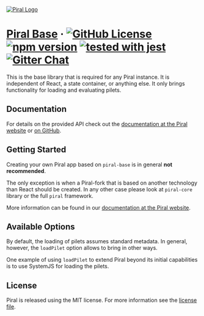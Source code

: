 [![Piral Logo](https://github.com/smapiot/piral/raw/master/docs/assets/logo.png)](https://piral.io)

# [Piral Base](https://piral.io) &middot; [![GitHub License](https://img.shields.io/badge/license-MIT-blue.svg)](https://github.com/smapiot/piral/blob/master/LICENSE) [![npm version](https://img.shields.io/npm/v/piral-base.svg?style=flat)](https://www.npmjs.com/package/piral-base) [![tested with jest](https://img.shields.io/badge/tested_with-jest-99424f.svg)](https://jestjs.io) [![Gitter Chat](https://badges.gitter.im/gitterHQ/gitter.png)](https://gitter.im/piral-io/community)

This is the base library that is required for any Piral instance. It is independent of React, a state container, or anything else. It only brings functionality for loading and evaluating pilets.

## Documentation

For details on the provided API check out the [documentation at the Piral website](https://docs.piral.io) or [on GitHub](https://github.com/smapiot/piral/tree/master/docs).

## Getting Started

Creating your own Piral app based on `piral-base` is in general **not recommended**.

The only exception is when a Piral-fork that is based on another technology than React should be created. In any other case please look at `piral-core` library or the full `piral` framework.

More information can be found in our [documentation at the Piral website](https://docs.piral.io).

## Available Options

By default, the loading of pilets assumes standard metadata. In general, however, the `loadPilet` option allows to bring in other ways.

One example of using `loadPilet` to extend Piral beyond its initial capabilities is to use SystemJS for loading the pilets.

## License

Piral is released using the MIT license. For more information see the [license file](./LICENSE).
